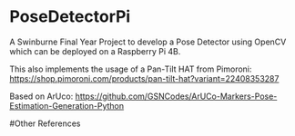# PoseDetectorPi
A Swinburne Final Year Project to develop a Pose Detector using OpenCV which can be deployed on a Raspberry Pi 4B.

This also implements the usage of a Pan-Tilt HAT from Pimoroni:
https://shop.pimoroni.com/products/pan-tilt-hat?variant=22408353287

Based on ArUco: 
https://github.com/GSNCodes/ArUCo-Markers-Pose-Estimation-Generation-Python


#Other References
